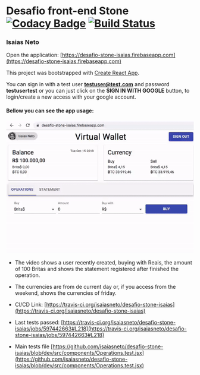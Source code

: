 # Desafio front-end Stone [![Codacy Badge](https://api.codacy.com/project/badge/Grade/ca4e4ec8f97d459d839bac5bddc67b41)](https://www.codacy.com/manual/isaiasneto/desafio-stone-isaias?utm_source=github.com&amp;utm_medium=referral&amp;utm_content=isaiasneto/desafio-stone-isaias&amp;utm_campaign=Badge_Grade) [![Build Status](https://travis-ci.org/isaiasneto/desafio-stone-isaias.svg?branch=master)](https://travis-ci.org/isaiasneto/desafio-stone-isaias)

### Isaias Neto

Open the application: [https://desafio-stone-isaias.firebaseapp.com](https://desafio-stone-isaias.firebaseapp.com)

This project was bootstrapped with [Create React App](https://github.com/facebook/create-react-app).

You can sign in with a test user **testuser@test.com** and password **testusertest** or you can just click on the **SIGN IN WITH GOOGLE** button, to login/create a new access with your google account.

#### Bellow you can see the app usage:

![App usage](/app-usage.gif?raw=true)

- The video shows a user recently created, buying with Reais, the amount of 100 Britas and shows the statement registered after finished the operation.

- The currencies are from de current day or, if you access from the weekend, shows the currencies of friday.

- CI/CD Link: [https://travis-ci.org/isaiasneto/desafio-stone-isaias](https://travis-ci.org/isaiasneto/desafio-stone-isaias)

- Last tests passed: [https://travis-ci.org/isaiasneto/desafio-stone-isaias/jobs/597442663#L218](https://travis-ci.org/isaiasneto/desafio-stone-isaias/jobs/597442663#L218)

- Main tests file [https://github.com/isaiasneto/desafio-stone-isaias/blob/dev/src/components/Operations.test.jsx](https://github.com/isaiasneto/desafio-stone-isaias/blob/dev/src/components/Operations.test.jsx)
